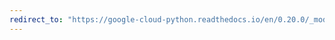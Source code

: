 ```yaml
---
redirect_to: "https://google-cloud-python.readthedocs.io/en/0.20.0/_modules/google/cloud/dns/resource_record_set.html"
---
```

